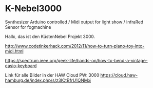 # K-Nebel3000
Synthesizer Arduino controlled / Midi output for light show / InfraRed Sensor for fogmachine

Hallo, 
das ist den KüstenNebel Projekt 3000. 

http://www.codetinkerhack.com/2012/11/how-to-turn-piano-toy-into-midi.html

https://spectrum.ieee.org/geek-life/hands-on/how-to-bend-a-vintage-casio-keyboard


Link für alle Bilder in der HAW Cloud
PW: 3000
https://cloud.haw-hamburg.de/index.php/s/z3ICtBfrU1QNMxj
